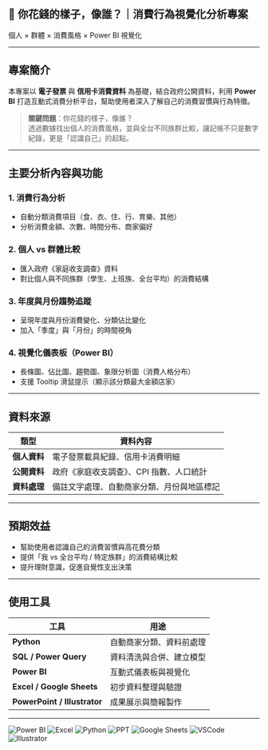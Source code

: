 ## 💸 你花錢的樣子，像誰？｜消費行為視覺化分析專案  
個人 × 群體 × 消費風格 × Power BI 視覺化  

---

## 專案簡介
本專案以 **電子發票** 與 **信用卡消費資料** 為基礎，結合政府公開資料，利用 **Power BI** 打造互動式消費分析平台，幫助使用者深入了解自己的消費習慣與行為特徵。

> **關鍵問題**：你花錢的樣子，像誰？  
> 透過數據找出個人的消費風格，並與全台不同族群比較，讓記帳不只是數字紀錄，更是「認識自己」的起點。

---

## 主要分析內容與功能
### 1. 消費行為分析
- 自動分類消費項目（食、衣、住、行、育樂、其他）
- 分析消費金額、次數、時間分布、商家偏好

### 2. 個人 vs 群體比較
- 匯入政府《家庭收支調查》資料
- 對比個人與不同族群（學生、上班族、全台平均）的消費結構

### 3. 年度與月份趨勢追蹤
- 呈現年度與月份消費變化、分類佔比變化
- 加入「季度」與「月份」的時間視角

### 4. 視覺化儀表板（Power BI）
- 長條圖、佔比圖、趨勢圖、象限分析圖（消費人格分布）
- 支援 Tooltip 滑鼠提示（顯示該分類最大金額店家）

---

## 資料來源
| 類型 | 資料內容 |
|------|----------|
| **個人資料** | 電子發票載具紀錄、信用卡消費明細 |
| **公開資料** | 政府《家庭收支調查》、CPI 指數、人口統計 |
| **資料處理** | 備註文字處理、自動商家分類、月份與地區標記 |

---

## 預期效益
- 幫助使用者認識自己的消費習慣與高花費分類
- 提供「我 vs 全台平均 / 特定族群」的消費結構比較
- 提升理財意識，促進自覺性支出決策  

---

## 使用工具
| 工具 | 用途 |
|------|------|
| **Python** | 自動商家分類、資料前處理 |
| **SQL / Power Query** | 資料清洗與合併、建立模型 |
| **Power BI** | 互動式儀表板與視覺化 |
| **Excel / Google Sheets** | 初步資料整理與驗證 |
| **PowerPoint / Illustrator** | 成果展示與簡報製作 |

---

![Power BI](https://img.shields.io/badge/power_bi-F2C811?style=for-the-badge&logo=powerbi&logoColor=black)
![Excel](https://img.shields.io/badge/Excel-006000?style=for-the-badge&logo=Excel&logoColor=white)
![Python](https://img.shields.io/badge/Python-005AB5?style=for-the-badge&logo=Python&logoColor=white)
![PPT](https://img.shields.io/badge/Microsoft_PowerPoint-F75000?style=for-the-badge&logo=microsoft-powerpoint&logoColor=white)
![Google Sheets](https://img.shields.io/badge/Google%20Sheets-01B468?style=for-the-badge&logo=google-sheets&logoColor=white)
![VSCode](https://img.shields.io/badge/VSCode-0072E3?style=for-the-badge&logo=visual-studio-code&logoColor=white)
![Illustrator](https://img.shields.io/badge/Illustrator-842B00?style=for-the-badge&logo=adobe-illustrator&logoColor=white)
